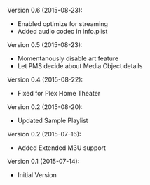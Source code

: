 Version 0.6 (2015-08-23):
* Enabled optimize for streaming
* Added audio codec in info.plist

Version 0.5 (2015-08-23):
* Momentanously disable art feature
* Let PMS decide about Media Object details

Version 0.4 (2015-08-22):
* Fixed for Plex Home Theater

Version 0.2 (2015-08-20):
* Updated Sample Playlist

Version 0.2 (2015-07-16):
* Added Extended M3U support

Version 0.1 (2015-07-14):
* Initial Version
